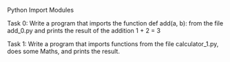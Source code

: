 Python Import Modules

Task 0: Write a program that imports the function def add(a, b): from the file add_0.py and prints the result of the addition 1 + 2 = 3

Task 1: Write a program that imports functions from the file calculator_1.py, does some Maths, and prints the result.